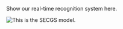 Show our real-time recognition system here.


![This is the SECGS model.](https://github.com/Danicaghost/SECGS/blob/main/Model.jpg)
